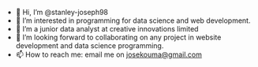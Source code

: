 - 👋 Hi, I’m @stanley-joseph98
- 👀 I’m interested in programming for data science and web development.
- 🌱 I’m a junior data analyst at creative innovations limited
- 💞️ I’m looking forward to collaborating on any project in website development and data science programming.
- 📫 How to reach me: email me on josekouma@gmail.com

<!---
stanley-joseph98/stanley-joseph98 is a ✨ special ✨ repository because its `README.md` (this file) appears on your GitHub profile.
You can click the Preview link to take a look at your changes.
--->

